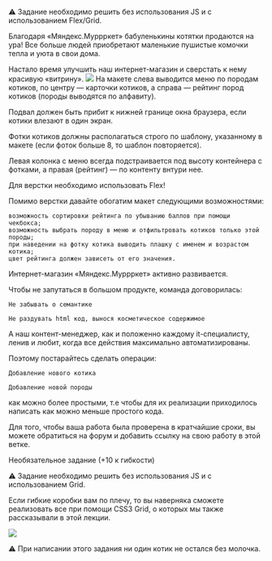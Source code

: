 ⚠️  Задание необходимо решить без использования JS и с использованием Flex/Grid.

Благодаря «Мяндекс.Муррркет» бабуленькины котятки продаются на ура! Все больше людей приобретают маленькие пушистые комочки тепла и уюта в свои дома.

Настало время улучшить наш интернет-магазин и сверстать к нему красивую «витрину».
![](https://d3c33hcgiwev3.cloudfront.net/imageAssetProxy.v1/r3-bkVt7Eeeliw7ADgKLdA_dad4df03b12f64db38abada400cb2501_ad7e45c4-896d-11e5-8263-a76fd636c7d5.png?expiry=1620259200000&hmac=MOPGlEc8TpcB25jSAdWjN5GyXD7FCqR2xwF93yUhZJY)
На макете слева выводится меню по породам котиков, по центру — карточки котиков, а справа — рейтинг пород котиков (породы выводятся по алфавиту).

Подвал должен быть прибит к нижней границе окна браузера, если котики влезают в один экран.

Фотки котиков должны располагаться строго по шаблону, указанному в макете (если фоток больше 8, то шаблон повторяется).

Левая колонка с меню всегда подстраивается под высоту контейнера с фотками, а правая (рейтинг) — по контенту внтури нее.

Для верстки необходимо использовать Flex!

Помимо верстки давайте обогатим макет следующими возможностями:

    возможность сортировки рейтинга по убыванию баллов при помощи чекбокса;
    возможность выбрать породу в меню и отфильтровать котиков только этой породы;
    при наведении на фотку котика выводить плашку с именем и возрастом котика;
    цвет рейтинга должен зависеть от его значения.

Интернет-магазин «Мяндекс.Муррркет» активно развивается.

Чтобы не запутаться в большом продукте, команда договорилась:

    Не забывать о семантике

    Не раздувать html код, вынося косметическое содержимое

А наш контент-менеджер, как и положенно каждому it-специалисту, ленив и любит, когда все действия максимально автоматизированы.

Поэтому постарайтесь сделать операции:

    Добавление нового котика

    Добавление новой породы

как можно более простыми, т.е чтобы для их реализации приходилось написать как можно меньше простого кода.

   

Для того, чтобы ваша работа была проверена в кратчайшие сроки, вы можете обратиться на форум и добавить ссылку на свою работу в этой ветке.

Необязательное задание (+10 к гибкости)

⚠️  Задание необходимо решить без использования JS и с использованием Grid.

Если гибкие коробки вам по плечу, то вы наверняка сможете реализовать все при помощи CSS3 Grid, о которых мы также рассказывали в этой лекции.

![](https://d3c33hcgiwev3.cloudfront.net/imageAssetProxy.v1/BYhyQ1t8EeeP6hLXsz0H0g_f055dc1f0500f39e867fd5a4588a3c0f_da00ff4a-896a-11e5-9e83-bf94f0429635.jpg?expiry=1620259200000&hmac=_tcghjGaEBrPpPAYdMgRTl4iVxzTpqL8LvRjSbyJL-o)

⚠️  При написании этого задания ни один котик не остался без молочка.